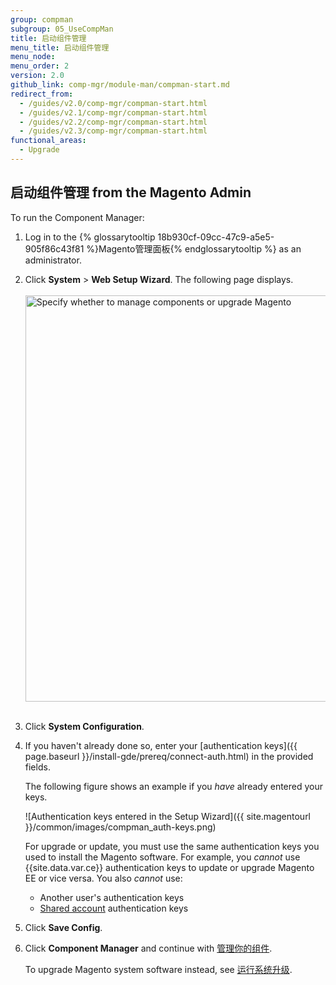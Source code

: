 ```yaml
---
group: compman
subgroup: 05_UseCompMan
title: 启动组件管理
menu_title: 启动组件管理
menu_node:
menu_order: 2
version: 2.0
github_link: comp-mgr/module-man/compman-start.md
redirect_from:
  - /guides/v2.0/comp-mgr/compman-start.html
  - /guides/v2.1/comp-mgr/compman-start.html
  - /guides/v2.2/comp-mgr/compman-start.html
  - /guides/v2.3/comp-mgr/compman-start.html
functional_areas:
  - Upgrade
---
```


<h2 id="compman-access">启动组件管理 from the Magento Admin</h2>
To run the Component Manager:

1.	Log in to the {% glossarytooltip 18b930cf-09cc-47c9-a5e5-905f86c43f81 %}Magento管理面板{% endglossarytooltip %} as an administrator.
2.	Click **System** > **Web Setup Wizard**.
	The following page displays.<br><br>
	<img src="{{ site.baseurl }}/common/images/cman_upgr_initial.png" width="650px" alt="Specify whether to manage components or upgrade Magento"><br><br>
3.	Click **System Configuration**.
4.	If you haven't already done so, enter your [authentication keys]({{ page.baseurl }}/install-gde/prereq/connect-auth.html) in the provided fields.

	The following figure shows an example if you *have* already entered your keys.

	![Authentication keys entered in the Setup Wizard]({{ site.magentourl }}/common/images/compman_auth-keys.png)

	<div class="bs-callout bs-callout-warning">
    	<p>For upgrade or update, you must use the same authentication keys you used to install the Magento software. For example, you <em>cannot</em> use {{site.data.var.ce}} authentication keys to update or upgrade Magento EE or vice versa. You also <em>cannot</em> use:</p>
    	<ul><li>Another user's authentication keys</li>
    	<li><a href="http://docs.magento.com/m2/ce/user_guide/magento/magento-account-share.html" target="_blank">Shared account</a> authentication keys</li></ul>   
	</div>
5.	Click **Save Config**.
3.	Click **Component Manager** and continue with <a href="{{ page.baseurl }}/comp-mgr/module-man/compman-main-pg.html">管理你的组件</a>.

	To upgrade Magento system software instead, see <a href="{{ page.baseurl }}/comp-mgr/upgrader/upgrade-start.html">运行系统升级</a>.
